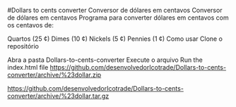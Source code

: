 
#Dollars to cents converter
 Conversor de dólares em centavos Conversor de dólares em centavos Programa para converter dólares em centavos com os centavos de:

Quartos (25 ¢) Dimes (10 ¢) Nickels (5 ¢) Pennies (1 ¢) Como usar Clone o repositório

Abra a pasta Dollars-to-cents-converter Execute o arquivo
Run the index.html file
https://github.com/desenvolvedorIcotrade/Dollars-to-cents-converter/archive/%23dollar.zip


https://github.com/desenvolvedorIcotrade/Dollars-to-cents-converter/archive/%23dollar.tar.gz
